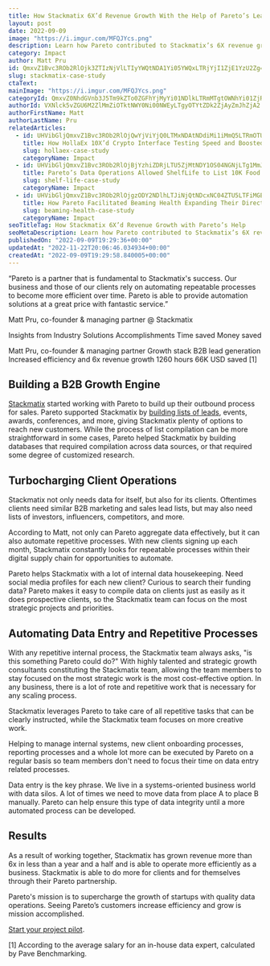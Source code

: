 ```yaml
---
title: How Stackmatix 6X’d Revenue Growth With the Help of Pareto’s Lead Generation and Data Operations
layout: post
date: 2022-09-09
image: "https://i.imgur.com/MFQJYcs.png"
description: Learn how Pareto contributed to Stackmatix’s 6X revenue growth and increased team efficiency through B2B lead generation and repeatable data operations.
category: Impact
author: Matt Pru
id: QmxvZ1Bvc3ROb2RlOjk3ZTIzNjVlLTIyYWQtNDA1Yi05YWQxLTRjYjI1ZjE1YzU2Zg==
slug: stackmatix-case-study
ctaText: 
mainImage: "https://i.imgur.com/MFQJYcs.png"
categoryId: QmxvZ0NhdGVnb3J5Tm9kZTo0ZGFhYjMyYi01NDlkLTRmMTgtOWNhYi01ZjRlMDQwNTJiODU=
authorId: VXNlck5vZGU6M2ZlMmZiOTktNWY0Ni00NWEyLTgyOTYtZDk2ZjAyZmJhZjA2
authorFirstName: Matt
authorLastName: Pru
relatedArticles:
  - id: UHVibGljQmxvZ1Bvc3ROb2RlOjQwYjViYjQ0LTMxNDAtNDdiMi1iMmQ5LTRmOTU1YjkyOTZhYg==
    title: How HollaEx 10X’d Crypto Interface Testing Speed and Boosted Engagement With Pareto’s Help
    slug: hollaex-case-study
    categoryName: Impact
  - id: UHVibGljQmxvZ1Bvc3ROb2RlOjBjYzhiZDRjLTU5ZjMtNDY1OS04NGNjLTg1MmJkN2JkZjJmMA==
    title: Pareto’s Data Operations Allowed ShelfLife to List 10K Food and Beverage Products on Their Suppliers’ Directory
    slug: shelf-life-case-study
    categoryName: Impact
  - id: UHVibGljQmxvZ1Bvc3ROb2RlOjgzODY2NDlhLTJiNjQtNDcxNC04ZTU5LTFiMGEzNTk1MDg4MQ==
    title: How Pareto Facilitated Beaming Health Expanding Their Directory of Autism Resources to Cover All 50 States
    slug: beaming-health-case-study
    categoryName: Impact
seoTitleTag: How Stackmatix 6X’d Revenue Growth with Pareto’s Help
seoMetaDescription: Learn how Pareto contributed to Stackmatix’s 6X revenue growth and increased team efficiency through B2B lead generation and repeatable data operations.
publishedOn: "2022-09-09T19:29:36+00:00"
updatedAt: "2022-11-22T20:06:46.034934+00:00"
createdAt: "2022-09-09T19:29:58.840005+00:00"
---
```

“Pareto is a partner that is fundamental to Stackmatix's success. Our business and those of our clients rely on automating repeatable processes to become more efficient over time. Pareto is able to provide automation solutions at a great price with fantastic service.”

Matt Pru, co-founder & managing partner @ Stackmatix



Insights from
Industry
Solutions
Accomplishments
Time saved
Money saved


Matt Pru, co-founder & managing partner
Growth stack
B2B lead generation
Increased efficiency and 6x revenue growth
1260 hours
66K USD saved [1]


## Building a B2B Growth Engine


[Stackmatix](https://www.stackmatix.com/) started working with Pareto to build up their outbound process for sales. Pareto supported Stackmatix by [building lists of leads](https://hellopareto.com/solutions/b2b-lead-generation), events, awards, conferences, and more, giving Stackmatix plenty of options to reach new customers. While the process of list compilation can be more straightforward in some cases, Pareto helped Stackmatix by building databases that required compilation across data sources, or that required some degree of customized research.

## Turbocharging Client Operations

Stackmatix not only needs data for itself, but also for its clients. Oftentimes clients need similar B2B marketing and sales lead lists, but may also need lists of investors, influencers, competitors, and more.

According to Matt, not only can Pareto aggregate data effectively, but it can also automate repetitive processes. With new clients signing up each month, Stackmatix constantly looks for repeatable processes within their digital supply chain for opportunities to automate.

Pareto helps Stackmatix with a lot of internal data housekeeping. Need social media profiles for each new client? Curious to search their funding data? Pareto makes it easy to compile data on clients just as easily as it does prospective clients, so the Stackmatix team can focus on the most strategic projects and priorities.

## Automating Data Entry and Repetitive Processes

With any repetitive internal process, the Stackmatix team always asks, "is this something Pareto could do?" With highly talented and strategic growth consultants constituting the Stackmatix team, allowing the team members to stay focused on the most strategic work is the most cost-effective option. In any business, there is a lot of rote and repetitive work that is necessary for any scaling process.

Stackmatix leverages Pareto to take care of all repetitive tasks that can be clearly instructed, while the Stackmatix team focuses on more creative work.

Helping to manage internal systems, new client onboarding processes, reporting processes and a whole lot more can be executed by Pareto on a regular basis so team members don't need to focus their time on data entry related processes.

Data entry is the key phrase. We live in a systems-oriented business world with data silos. A lot of times we need to move data from place A to place B manually. Pareto can help ensure this type of data integrity until a more automated process can be developed.

## Results

As a result of working together, Stackmatix has grown revenue more than 6x in less than a year and a half and is able to operate more efficiently as a business. Stackmatix is able to do more for clients and for themselves through their Pareto partnership.

Pareto's mission is to supercharge the growth of startups with quality data operations. Seeing Pareto’s customers increase efficiency and grow is mission accomplished.

[Start your project pilot](https://hellopareto.com/).



[1] According to the average salary for an in-house data expert, calculated by Pave Benchmarking.